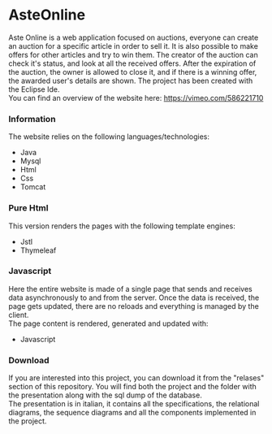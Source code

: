 # AsteOnline

Aste Online is a web application focused on auctions, everyone can create an auction for a specific article in order to sell it.
It is also possible to make offers for other articles and try to win them.
The creator of the auction can check it's status, and look at all the received offers.
After the expiration of the auction, the owner is allowed to close it, and if there is a winning offer, the awarded user's details are shown.
The project has been created with the Eclipse Ide.  
You can find an overview of the website here: https://vimeo.com/586221710


### Information
The website relies on the following languages/technologies:  
- Java
- Mysql
- Html
- Css
- Tomcat


### Pure Html
This version renders the pages with the following template engines:
- Jstl
- Thymeleaf

### Javascript
Here the entire website is made of a single page that sends and receives data asynchronously to and from the server.
Once the data is received, the page gets updated, there are no reloads and everything is managed by the client.  
The page content is rendered, generated and updated with:
- Javascript


### Download
If you are interested into this project, you can download it from the "relases" section of this repository.
You will find both the project and the folder with the presentation along with the sql dump of the database.  
The presentation is in italian, it contains all the specifications, the relational diagrams, the sequence diagrams and all the components implemented in the project.
